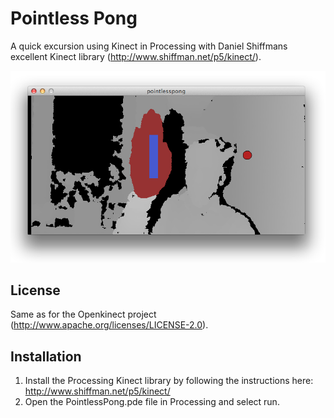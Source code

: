 Pointless Pong
==============

A quick excursion using Kinect in Processing with Daniel Shiffmans
excellent Kinect library (http://www.shiffman.net/p5/kinect/).

![A screenshot of the pointless pong game where a user is using their hand to control the paddle](https://github.com/peterk/PointlessPong/raw/master/pointlesspong.png)

## License

Same as for the Openkinect project
(http://www.apache.org/licenses/LICENSE-2.0).

## Installation

1. Install the Processing Kinect library by following the instructions
   here: http://www.shiffman.net/p5/kinect/
2. Open the PointlessPong.pde file in Processing and select run.
